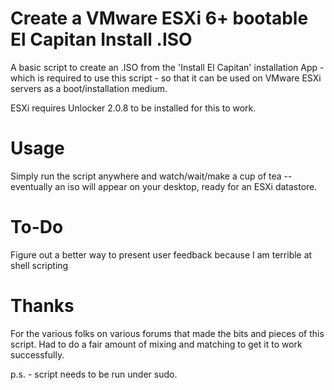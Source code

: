 # Create a VMware ESXi 6+ bootable El Capitan Install .ISO

A basic script to create an .ISO from the 'Install El Capitan' installation App - which is required to use this script - so that it can be used on VMware ESXi servers as a boot/installation medium.

ESXi requires Unlocker 2.0.8 to be installed for this to work.

# Usage

Simply run the script anywhere and watch/wait/make a cup of tea -- eventually an iso will appear on your desktop, ready for an ESXi datastore.

# To-Do

Figure out a better way to present user feedback because I am terrible at shell scripting

# Thanks

For the various folks on various forums that made the bits and pieces of this script. Had to do a fair amount of mixing and matching to get it to work successfully.

p.s. - script needs to be run under sudo.



